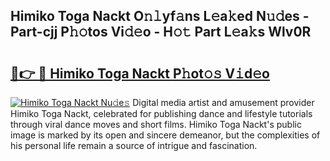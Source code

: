 ## Himiko Toga Nackt O𝚗𝚕yf𝚊ns L𝚎a𝚔ed N𝚞𝚍es - Part-cjj P𝚑𝚘tos Vi𝚍𝚎o - H𝚘𝚝 Part L𝚎a𝚔s Wlv0R

# <h2><a href="http://kfbta1.oniu.top/?m=Himiko+Toga+Nackt">🔗👉 🔴 Himiko Toga Nackt P𝚑ot𝚘𝚜 V𝚒d𝚎o</a></h2>

[![Himiko Toga Nackt Nu𝚍e𝚜](https://i.imgur.com/0qMVB7G.gif)](http://kfbta1.oniu.top/?m=Himiko+Toga+Nackt)
Digital media artist and amusement provider Himiko Toga Nackt, celebrated for publishing dance and lifestyle tutorials through viral dance moves and short films. Himiko Toga Nackt's public image is marked by its open and sincere demeanor, but the complexities of his personal life remain a source of intrigue and fascination.  
